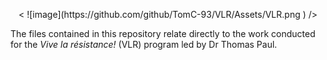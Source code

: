 <p align="center">
 < ![image](https://github.com/github/TomC-93/VLR/Assets/VLR.png ) />
</p> 

The files contained in this repository relate directly to the work conducted for the *Vive la résistance!* (VLR) program led by Dr Thomas Paul.
